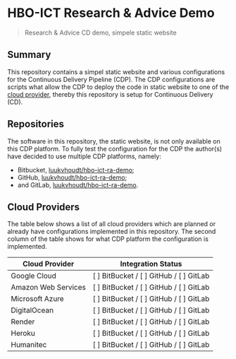 # HBO-ICT Research & Advice Demo

> Research & Advice CD demo, simpele static website

## Summary

This repository contains a simpel static website and various configurations for the Continuous Delivery Pipeline
(CDP). The CDP configurations are scripts what allow the CDP to deploy the code in static website to one of the
[cloud provider](#cloud-providers), thereby this repository is setup for Continuous Delivery (CD).

## Repositories

The software in this repository, the static website, is not only available on this CDP platform. To fully test the
configuration for the CDP the author(s) have decided to use multiple CDP platforms, namely:

- Bitbucket, [luukvhoudt/hbo-ict-ra-demo](https://bitbucket.org/luukvhoudt/hbo-ict-ra-demo);
- GitHub, [luukvhoudt/hbo-ict-ra-demo](https://github.com/luukvhoudt/hbo-ict-ra-demo);
- and GitLab, [luukvhoudt/hbo-ict-ra-demo](https://gitlab.com/luukvhoudt/hbo-ict-ra-demo).

## Cloud Providers

The table below shows a list of all cloud providers which are planned or already have configurations implemented in
this repository. The second column of the table shows for what CDP platform the configuration is implemented.

| Cloud Provider      | Integration Status                      |
| ------------------- | --------------------------------------- |
| Google Cloud        | [ ] BitBucket / [ ] GitHub / [ ] GitLab |
| Amazon Web Services | [ ] BitBucket / [ ] GitHub / [ ] GitLab |
| Microsoft Azure     | [ ] BitBucket / [ ] GitHub / [ ] GitLab |
| DigitalOcean        | [ ] BitBucket / [ ] GitHub / [ ] GitLab |
| Render              | [ ] BitBucket / [ ] GitHub / [ ] GitLab |
| Heroku              | [ ] BitBucket / [ ] GitHub / [ ] GitLab |
| Humanitec           | [ ] BitBucket / [ ] GitHub / [ ] GitLab |
